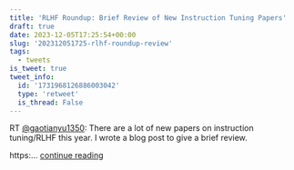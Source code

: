 ```yaml
---
title: 'RLHF Roundup: Brief Review of New Instruction Tuning Papers'
draft: true
date: 2023-12-05T17:25:54+00:00
slug: '202312051725-rlhf-roundup-review'
tags:
  - tweets
is_tweet: true
tweet_info:
  id: '1731968126886003042'
  type: 'retweet'
  is_thread: False
---
```




RT [@gaotianyu1350](https://x.com/gaotianyu1350): There are a lot of new papers on instruction tuning/RLHF this year. I wrote a blog post to give a brief review. 

https:… [continue reading](https://x.com/sytelus/status/1731968126886003042)
